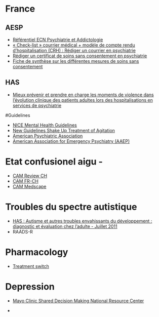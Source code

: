 # France
## AESP
* [Référentiel ECN Psychiatrie et Addictologie](http://www.asso-aesp.fr/wp-content/uploads/2014/11/Referentiel_2eme.pdf)
* [« Check-list » courrier médical + modèle de compte rendu d’hospitalisation (CRH) : Rédiger un courrier en psychiatrie](http://www.asso-aesp.fr/wp-content/uploads/2015/01/R%C3%A9difer-un-courrier-en-psychiatrie.pdf)
* [Rédiger un certificat de soins sans consentement en psychiatrie](http://www.asso-aesp.fr/wp-content/uploads/2016/09/Certificats_AESP.pdf)
* [Fiche de synthèse sur les différentes mesures de soins sans consentement](http://www.asso-aesp.fr/wp-content/uploads/2014/06/Mesures-de-soins-sous-contrainte.pdf)

## HAS
* [Mieux prévenir et prendre en charge les moments de violence dans l’évolution clinique des patients adultes lors des hospitalisations en services de psychiatrie](http://www.has-sante.fr/portail/jcms/c_1722310/fr/mieux-prevenir-et-prendre-en-charge-les-moments-de-violence-dans-l-evolution-clinique-des-patients-adultes-lors-des-hospitalisations-en-services-de-psychiatrie)

#Guidelines
* [NICE Mental Health Guidelines](http://www.rcpsych.ac.uk/publications/niceguidelines.aspx)
 * [New Guidelines Shake Up Treatment of Agitation](http://www.psychiatrictimes.com/psychiatric-emergencies/new-guidelines-shake-treatment-agitation)
* [American Psychiatric Association](http://psychiatryonline.org/guidelines)
* [American Association for Emergency Psychiatry (AAEP)](http://escholarship.org/uc/uciem_westjem?volume=13;issue=1)

# Etat confusionel aigu - 
* [CAM Review CH](http://www.revmed.ch/RMS/2009/RMS-221/Etat-confusionnel-aigu-une-approche-systematique)
* [CAM FR-CH](http://www.palliativegeneve.ch/wp-content/uploads/2012/05/Confusion-Assesment-Method.pdf)
* [CAM Medscape](http://www.medscape.com/viewarticle/481726)

# Troubles du spectre autistique
* [HAS : Autisme et autres troubles envahissants du développement : diagnostic et évaluation chez l’adulte - Juillet 2011](http://www.has-sante.fr/portail/upload/docs/application/pdf/2012-06/reco2clics_-_autisme_et_autre_ted_diagnostic_et_evaluation_chez_ladulte.pdf)
* RAADS-R

# Pharmacology
* [Treatment switch](http://wiki.psychiatrienet.nl/index.php/Index.html)

# Depression
* [Mayo Clinic Shared Decision Making National Resource Center](http://shareddecisions.mayoclinic.org/decision-aid-information/decision-aids-for-chronic-disease/depression-medication-choice/)

* []()
